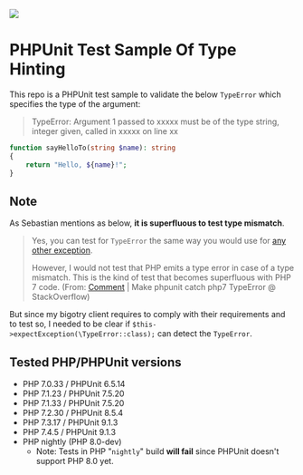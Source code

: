 [![](https://api.travis-ci.org/KEINOS/Practice_PHPUnit-test-of-TypeHint.svg?branch=master)](https://travis-ci.org/KEINOS/Practice_PHPUnit-test-of-TypeHint "Build Status")

# PHPUnit Test Sample Of Type Hinting

This repo is a PHPUnit test sample to validate the below `TypeError` which specifies the type of the argument:

> TypeError: Argument 1 passed to xxxxx must be of the type string, integer given, called in xxxxx on line xx

```php
function sayHelloTo(string $name): string
{
    return "Hello, ${name}!";
}
```

## Note

As Sebastian mentions as below, **it is superfluous to test type mismatch**.

> Yes, you can test for `TypeError` the same way you would use for [any other exception](https://phpunit.de/manual/current/en/writing-tests-for-phpunit.html#writing-tests-for-phpunit.exceptions).
>
> However, I would not test that PHP emits a type error in case of a type mismatch. This is the kind of test that becomes superfluous with PHP 7 code.
> (From: [Comment](https://stackoverflow.com/a/34351099/12102603) | Make phpunit catch php7 TypeError @ StackOverflow)

But since my bigotry client requires to comply with their requirements and to test so, I needed to be clear if `$this->expectException(\TypeError::class);` can detect the `TypeError`.

## Tested PHP/PHPUnit versions

- PHP 7.0.33 / PHPUnit 6.5.14
- PHP 7.1.23 / PHPUnit 7.5.20
- PHP 7.1.33 / PHPUnit 7.5.20
- PHP 7.2.30 / PHPUnit 8.5.4
- PHP 7.3.17 / PHPUnit 9.1.3
- PHP 7.4.5   / PHPUnit 9.1.3
- PHP nightly (PHP 8.0-dev)
  - Note: Tests in PHP "`nightly`" build **will fail** since PHPUnit doesn't support PHP 8.0 yet.
